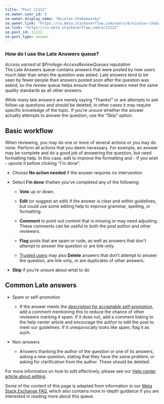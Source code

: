 ```yaml
---
title: "Post 11122"
se.owner.user_id: 6
se.owner.display_name: "Nicolas Chabanovsky"
se.owner.link: "https://ru.meta.stackoverflow.com/users/6/nicolas-chabanovsky"
se.link: "https://ru.meta.stackoverflow.com/a/11122"
se.post_id: 11122
se.post_type: answer
---
```

<h3>How do I use the Late Answers queue?</h3>
<p><em>Access earned at $Privilege-AccessReviewQueues reputation</em><br />
The Late Answers queue contains answers that were posted by new users much
later than when the question was asked. Late answers tend to be seen
by fewer people than answers posted soon after the question was asked,
so the review queue helps ensure that these answers meet the same
quality standards as all other answers.</p>
<p>While many late answers are merely saying “Thanks!” or are attempts to
ask follow-up questions and should be deleted, in other cases it may
require specific knowledge of the topic. If you’re unsure whether the
answer actually attempts to answer the question, use the “Skip”
option.</p>
<h2>Basic workflow</h2>
<p>When reviewing, you may do one or more of several actions or you may do none. Perform all actions that you deem
necessary. For example, an answer may be complete and do a good job of
answering the question, but need formatting help. In this case, edit to
improve the formatting and - if you wish - upvote it before clicking &quot;I'm done&quot;.</p>
<ul>
<li><p>Choose <strong>No action needed</strong> if the answer requires no intervention</p>
</li>
<li><p>Select <strong>I’m done</strong> if/when
you’ve completed any of the following:</p>
<ul>
<li><p><strong>Vote</strong> up or down.</p>
</li>
<li><p><strong>Edit</strong> (or
suggest an edit) if the answer is clear and within guidelines, but
could use some editing help to improve grammar, spelling, or
formatting.</p>
</li>
<li><p><strong>Comment</strong> to point out content that is missing or may need
adjusting. These comments can be useful to both the post author and
other reviewers.</p>
</li>
<li><p><strong>Flag</strong> posts that are spam or rude, as well as answers that don't attempt to answer the question or are link-only.</p>
</li>
<li><p><a href="/help/privileges/trusted-user">Trusted users</a> may also <strong>Delete</strong> answers that don’t attempt to answer the question, are
link-only, or are duplicates of other answers.</p>
</li>
</ul>
</li>
<li><p><strong>Skip</strong> if you’re unsure about what to do</p>
</li>
</ul>
<h2>Common Late answers</h2>
<ul>
<li><p>Spam or self-promotion</p>
<ul>
<li>If the answer meets the <a href="/help/promotion">description for acceptable self-promotion</a>, add a
comment mentioning this to reduce the chance of other reviewers
marking it spam. If it does not, add a comment linking to the help
center article and encourage the author to edit the post to meet our
guidelines. If it unequivocally looks like spam, flag it as such.</li>
</ul>
</li>
<li><p>Non-answers</p>
<ul>
<li>Answers thanking the author of the question or one of its
answers, asking a new question, stating that they have the same problem, or asking for clarification from the author. These should be deleted.</li>
</ul>
</li>
</ul>
<p>For more information on how to edit effectively, please see our <a href="/help/editing">Help center article about editing</a>.</p>
<p>Some of the content of this page is adapted from information in our
<a href="https://meta.stackexchange.com/a/180031">Meta Stack Exchange FAQ</a>, which also contains more in-depth
guidance if you are interested in reading more about this queue.</p>
